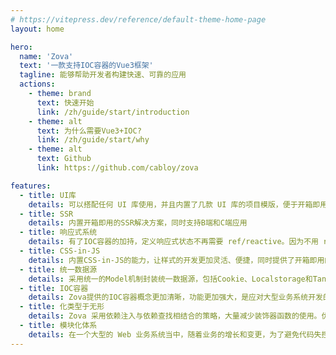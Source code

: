 ```yaml
---
# https://vitepress.dev/reference/default-theme-home-page
layout: home

hero:
  name: 'Zova'
  text: '一款支持IOC容器的Vue3框架'
  tagline: 能够帮助开发者构建快速、可靠的应用
  actions:
    - theme: brand
      text: 快速开始
      link: /zh/guide/start/introduction
    - theme: alt
      text: 为什么需要Vue3+IOC?
      link: /zh/guide/start/why
    - theme: alt
      text: Github
      link: https://github.com/cabloy/zova

features:
  - title: UI库
    details: 可以搭配任何 UI 库使用，并且内置了几款 UI 库的项目模版，便于开箱即用，包括：antdv、element-plus、quasar和vuetify
  - title: SSR
    details: 内置开箱即用的SSR解决方案，同时支持B端和C端应用
  - title: 响应式系统
    details: 有了IOC容器的加持，定义响应式状态不再需要 ref/reactive。因为不用 ref，自然也就不用再写大量的 ref.value
  - title: CSS-in-JS
    details: 内置CSS-in-JS的能力，让样式的开发更加灵活、便捷，同时提供了开箱即用的主题切换能力
  - title: 统一数据源
    details: 采用统一的Model机制封装统一数据源，包括Cookie、Localstorage和TanStack Query管理的服务端数据
  - title: IOC容器
    details: Zova提供的IOC容器概念更加清晰，功能更加强大，是应对大型业务系统开发的利器
  - title: 化类型于无形
    details: Zova 采用依赖注入与依赖查找相结合的策略，大量减少装饰器函数的使用。优先使用依赖查找可以达到“化类型于无形”的开发体验，也就是不需要标注类型就可以享受到类型编程的诸多好处，从而让我们的代码始终保持简洁和优雅，进而显著提升开发效率，保证代码质量
  - title: 模块化体系
    details: 在一个大型的 Web 业务系统当中，随着业务的增长和变更，为了避免代码失控，有必要将系统拆分为一个个相对独立的模块，这就是 Zova 采用模块化体系的缘由。在 Zova 中，一个模块就是一个天然的拆包边界，在 build 构建时，自动打包成一个独立的异步 Chunk，告别 Vite 配置的烦恼，同时可以有效避免构建产物的碎片化。特别是在大型业务系统中，这种优势尤其明显
---
```

